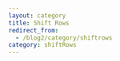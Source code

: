 ```yaml
---
layout: category
title: Shift Rows
redirect_from:
  - /blog2/category/shiftrows
category: shiftRows
---
```

